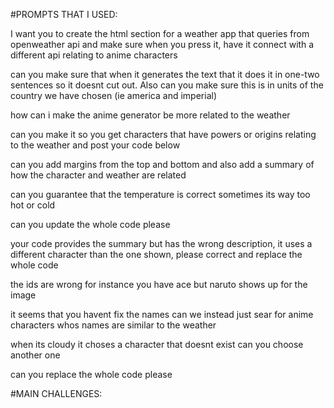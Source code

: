 #PROMPTS THAT I USED:

I want you to create the html section for a weather app that queries from openweather api and make sure when you press it, have it connect with a different api relating to anime characters

can you make sure that when it generates the text that it does it in one-two sentences so it doesnt cut out. Also can you make sure this is in units of the country we have chosen (ie america and imperial)

how can i make the anime generator be more related to the weather

can you make it so you get characters that have powers or origins relating to the weather and post your code below

can you add margins from the top and bottom and also add a summary of how the character and weather are related

can you guarantee that the temperature is correct sometimes its way too hot or cold

can you update the whole code please

your code provides the summary but has the wrong description, it uses a different character than the one shown, please correct and replace the whole code

the ids are wrong for instance you have ace but naruto shows up for the image

it seems that you havent fix the names can we instead just sear for anime characters whos names are similar to the weather

when its cloudy it choses a character that doesnt exist can you choose another one

can you replace the whole code please

#MAIN CHALLENGES: